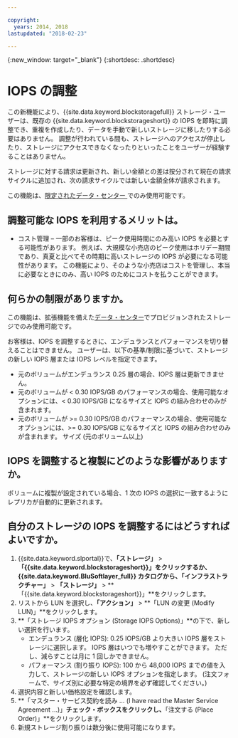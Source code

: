 ```yaml
---

copyright:
  years: 2014, 2018
lastupdated: "2018-02-23"

---
```

{:new_window: target="_blank"}
{:shortdesc: .shortdesc}

# IOPS の調整

この新機能により、{{site.data.keyword.blockstoragefull}} ストレージ・ユーザーは、既存の {{site.data.keyword.blockstorageshort}} の IOPS を即時に調整でき、重複を作成したり、データを手動で新しいストレージに移したりする必要はありません。 調整が行われている間も、ストレージへのアクセスが停止したり、ストレージにアクセスできなくなったりといったことをユーザーが経験することはありません。 

ストレージに対する請求は更新され、新しい金額との差は按分されて現在の請求サイクルに追加され、次の請求サイクルでは新しい金額全体が請求されます。

この機能は、[限定されたデータ・センター ](new-ibm-block-and-file-storage-location-and-features.html)でのみ使用可能です。 

## 調整可能な IOPS を利用するメリットは。

- コスト管理 – 一部のお客様は、ピーク使用時間にのみ高い IOPS を必要とする可能性があります。 例えば、大規模な小売店のピーク使用はホリデー期間であり、真夏と比べてその時期に高いストレージの IOPS が必要になる可能性があります。 この機能により、そのような小売店はコストを管理し、本当に必要なときにのみ、高い IOPS のためにコストを払うことができます。

## 何らかの制限がありますか。

この機能は、拡張機能を備えた[データ・センター](new-ibm-block-and-file-storage-location-and-features.html)でプロビジョンされたストレージでのみ使用可能です。 

お客様は、IOPS を調整するときに、エンデュランスとパフォーマンスを切り替えることはできません。 ユーザーは、以下の基準/制限に基づいて、ストレージの新しい IOPS 層または IOPS レベルを指定できます。 

- 元のボリュームがエンデュランス 0.25 層の場合、IOPS 層は更新できません。
- 元のボリュームが < 0.30 IOPS/GB のパフォーマンスの場合、使用可能なオプションには、< 0.30 IOPS/GB になるサイズと IOPS の組み合わせのみが含まれます。 
- 元のボリュームが >= 0.30 IOPS/GB のパフォーマンスの場合、使用可能なオプションには、>= 0.30 IOPS/GB になるサイズと IOPS の組み合わせのみが含まれます。 サイズ (元のボリューム以上)



## IOPS を調整すると複製にどのような影響がありますか。

ボリュームに複製が設定されている場合、1 次の IOPS の選択に一致するようにレプリカが自動的に更新されます。 

## 自分のストレージの IOPS を調整するにはどうすればよいですか。

1. {{site.data.keyword.slportal}}で、**「ストレージ」** > **「{{site.data.keyword.blockstorageshort}}」**をクリックするか、{{site.data.keyword.BluSoftlayer_full}} カタログから、**「インフラストラクチャー」** > **「ストレージ」** > **「{{site.data.keyword.blockstorageshort}}」**をクリックします。
2. リストから LUN を選択し、**「アクション」** > **「LUN の変更 (Modify LUN)」**をクリックします。
3. **「ストレージ IOPS オプション (Storage IOPS Options)」**の下で、新しい選択を行います。
    - エンデュランス (層化 IOPS): 0.25 IOPS/GB より大きい IOPS 層をストレージに選択します。 IOPS 層はいつでも増やすことができます。 ただし、減らすことは月に 1 回しかできません。
    - パフォーマンス (割り振り IOPS): 100 から 48,000 IOPS までの値を入力して、ストレージの新しい IOPS オプションを指定します。 (注文フォームで、サイズ別に必要な特定の境界を必ず確認してください。)
4. 選択内容と新しい価格設定を確認します。
5. **「マスター・サービス契約を読み ... (I have read the Master Service Agreement ...)」**チェック・ボックスをクリックし、**「注文する (Place Order)」**をクリックします。
6. 新規ストレージ割り振りは数分後に使用可能になります。
